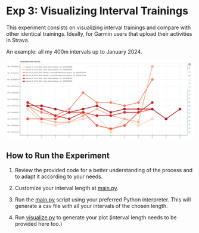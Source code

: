 # Exp 3: Visualizing Interval Trainings

This experiment consists on visualizing interval trainings and compare with other identical trainings. Ideally, for Garmin users that upload their activities in Strava. 

An example: all my 400m intervals up to January 2024. 

![Example Visualization](../Exp3VisualizingIntervalTrainings/vis/example.JPG)

## How to Run the Experiment

1. Review the provided code for a better understanding of the process and to adapt it according to your needs.

2. Customize your interval length at [main.py](../Exp3VisualizingIntervalTrainings/main.py).

3. Run the [main.py](../Exp3VisualizingIntervalTrainings/main.py) script using your preferred Python interpreter. This will generate a csv file with all your intervals of the chosen length. 

5. Run [visualize.py](../Exp3VisualizingIntervalTrainings/visualize.py) to generate your plot (interval length needs to be provided here too.)